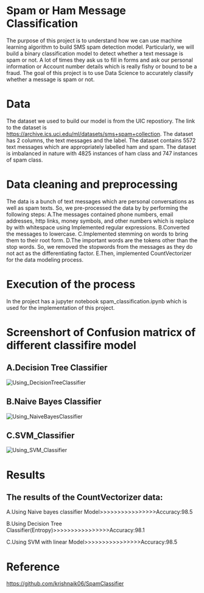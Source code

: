 # Spam or Ham Message Classification
The purpose of this project is to understand how we can use machine learning algorithm to build SMS spam detection model. Particularly, we will build a binary classification model to detect whether a text message is spam or not. A lot of times they ask us to fill in forms and ask our personal information or Account number details which is really fishy or bound to be a fraud. The goal of this project is to use Data Science to accurately classify whether a message is spam or not.
# Data
The dataset we used to build our model is from the UIC repostiory. The link to the dataset is https://archive.ics.uci.edu/ml/datasets/sms+spam+collection. The dataset has 2 columns, the text messages and the label. The dataset contains 5572 text messages which are appropriately labelled ham and spam. The dataset is imbalanced in nature with 4825 instances of ham class and 747 instances of spam class.
# Data cleaning and preprocessing
The data is a bunch of text messages which are personal conversations as well as spam texts. So, we pre-processed the data by by performing the following steps:
A.The messages contained phone numbers, email addresses, http links, money symbols, and other numbers which is replace by with whitespace using Implemented regular expressions.
B.Converted the messages to lowercase.
C.Implemented stemming on words to bring them to their root form.
D.The important words are the tokens other than the stop words. So, we removed the stopwords from the messages as they do not act as the differentiating factor.
E.Then, implemented CountVectorizer for the data modeling process.
# Execution of the process
In the project has a jupyter notebook spam_classification.ipynb which is used for the implementation of this project.
# Screenshort of Confusion matricx of different classifire model
## A.Decision Tree Classifier
![Using_DecisionTreeClassifier](https://user-images.githubusercontent.com/59818604/132064774-63e05355-9bc8-4edc-9a83-fd93254ac768.png)
## B.Naive Bayes Classifier
![Using_NaiveBayesClassifier](https://user-images.githubusercontent.com/59818604/132064780-0149a202-a27e-46bb-9364-d8a7ec1733ed.png)
## C.SVM_Classifier
![Using_SVM_Classifier](https://user-images.githubusercontent.com/59818604/132064786-1d24b0eb-5c3a-43d0-8dd2-7e307723f2b2.png)

# Results
## The results of the CountVectorizer data:

A.Using Naive bayes classifier Model>>>>>>>>>>>>>>>>Accuracy:98.5

B.Using Decision Tree Classifier(Entropy)>>>>>>>>>>>>>>>>Accuracy:98.1

C.Using SVM with linear Model>>>>>>>>>>>>>>>>Accuracy:98.5
# Reference
https://github.com/krishnaik06/SpamClassifier
